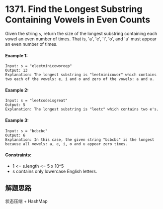 # 1371. Find the Longest Substring Containing Vowels in Even Counts

Given the string `s`, return the size of the longest substring containing each vowel an even number of times. That is, 'a', 'e', 'i', 'o', and 'u' must appear an even number of times.

#### Example 1:

```
Input: s = "eleetminicoworoep"
Output: 13
Explanation: The longest substring is "leetminicowor" which contains two each of the vowels: e, i and o and zero of the vowels: a and u.
```

#### Example 2:

```
Input: s = "leetcodeisgreat"
Output: 5
Explanation: The longest substring is "leetc" which contains two e's.
```

#### Example 3:

```
Input: s = "bcbcbc"
Output: 6
Explanation: In this case, the given string "bcbcbc" is the longest because all vowels: a, e, i, o and u appear zero times.
``` 

#### Constraints:

+ 1 <= s.length <= 5 x 10^5
+ s contains only lowercase English letters.

## 解题思路

状态压缩 + HashMap
